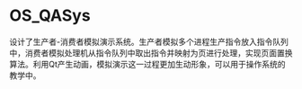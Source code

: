 # OS_QASys
设计了生产者-消费者模拟演示系统。生产者模拟多个进程生产指令放入指令队列中，消费者模拟处理机从指令队列中取出指令并映射为页进行处理，实现页面置换算法。利用Qt产生动画，模拟演示这一过程更加生动形象，可以用于操作系统的教学中。
